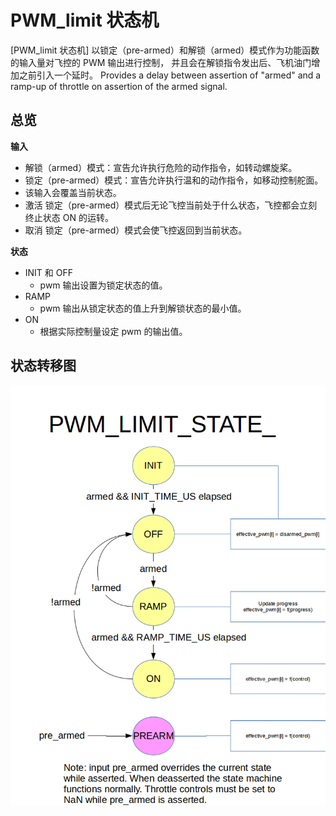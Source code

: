 # PWM_limit 状态机

[PWM_limit 状态机] 以锁定（pre-armed）和解锁（armed）模式作为功能函数的输入量对飞控的 PWM 输出进行控制， 并且会在解锁指令发出后、飞机油门增加之前引入一个延时。 Provides a delay between assertion of "armed" and a ramp-up of throttle on assertion of the armed signal.

## 总览
**输入**
  * 解锁（armed）模式：宣告允许执行危险的动作指令，如转动螺旋桨。
  * 锁定（pre-armed）模式：宣告允许执行温和的动作指令，如移动控制舵面。
   * 该输入会覆盖当前状态。
   * 激活 锁定（pre-armed）模式后无论飞控当前处于什么状态，飞控都会立刻终止状态 ON 的运转。
   * 取消 锁定（pre-armed）模式会使飞控返回到当前状态。

**状态**
  * INIT 和 OFF
    * pwm 输出设置为锁定状态的值。
  * RAMP
    * pwm 输出从锁定状态的值上升到解锁状态的最小值。
  * ON
    * 根据实际控制量设定 pwm 的输出值。


## 状态转移图
![](../../assets/diagrams/pwm_limit_state_diagram.png)
